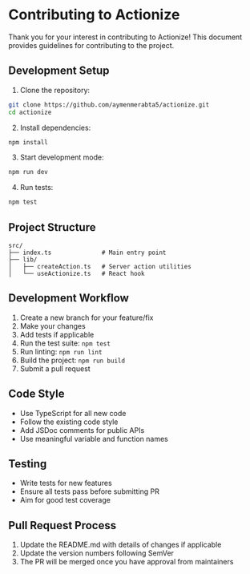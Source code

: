 # Contributing to Actionize

Thank you for your interest in contributing to Actionize! This document provides guidelines for contributing to the project.

## Development Setup

1. Clone the repository:

```bash
git clone https://github.com/aymenmerabta5/actionize.git
cd actionize
```

2. Install dependencies:

```bash
npm install
```

3. Start development mode:

```bash
npm run dev
```

4. Run tests:

```bash
npm test
```

## Project Structure

```
src/
├── index.ts              # Main entry point
├── lib/
│   ├── createAction.ts   # Server action utilities
│   └── useActionize.ts   # React hook
```

## Development Workflow

1. Create a new branch for your feature/fix
2. Make your changes
3. Add tests if applicable
4. Run the test suite: `npm test`
5. Run linting: `npm run lint`
6. Build the project: `npm run build`
7. Submit a pull request

## Code Style

- Use TypeScript for all new code
- Follow the existing code style
- Add JSDoc comments for public APIs
- Use meaningful variable and function names

## Testing

- Write tests for new features
- Ensure all tests pass before submitting PR
- Aim for good test coverage

## Pull Request Process

1. Update the README.md with details of changes if applicable
2. Update the version numbers following SemVer
3. The PR will be merged once you have approval from maintainers
